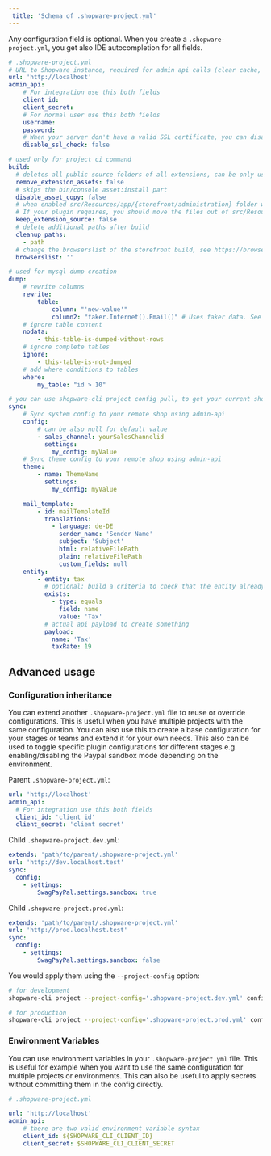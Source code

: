 ```yaml
---
 title: 'Schema of .shopware-project.yml' 
---
```


Any configuration field is optional. When you create a `.shopware-project.yml`, you get also IDE autocompletion for all fields.


```yaml
# .shopware-project.yml
# URL to Shopware instance, required for admin api calls (clear cache, sync stuff)
url: 'http://localhost'
admin_api:
    # For integration use this both fields
    client_id:
    client_secret:
    # For normal user use this both fields
    username:
    password:
    # When your server don't have a valid SSL certificate, you can disable the SSL check
    disable_ssl_check: false

# used only for project ci command
build:
  # deletes all public source folders of all extensions, can be only used when /bundles is served from local and not external CDN
  remove_extension_assets: false
  # skips the bin/console asset:install part
  disable_asset_copy: false
  # when enabled src/Resources/app/{storefront/administration} folder will be preserved and not deleted.
  # If your plugin requires, you should move the files out of src/Resources which needs to be accessed by php and js
  keep_extension_source: false
  # delete additional paths after build
  cleanup_paths:
    - path
  # change the browserslist of the storefront build, see https://browsersl.ist for the syntax as string (example: defaults, not dead)
  browserslist: ''

# used for mysql dump creation
dump:
    # rewrite columns
    rewrite:
        table:
            column: "'new-value'"
            column2: "faker.Internet().Email()" # Uses faker data. See https://github.com/jaswdr/faker
    # ignore table content
    nodata:
        - this-table-is-dumped-without-rows
    # ignore complete tables
    ignore:
        - this-table-is-not-dumped
    # add where conditions to tables
    where:
        my_table: "id > 10"

# you can use shopware-cli project config pull, to get your current shop state
sync:
    # Sync system config to your remote shop using admin-api
    config:
        # can be also null for default value
        - sales_channel: yourSalesChannelid
          settings:
            my_config: myValue
    # Sync theme config to your remote shop using admin-api
    theme:
        - name: ThemeName
          settings:
            my_config: myValue

    mail_template:
        - id: mailTemplateId
          translations:
            - language: de-DE
              sender_name: 'Sender Name'
              subject: 'Subject'
              html: relativeFilePath
              plain: relativeFilePath
              custom_fields: null
    entity:
        - entity: tax
          # optional: build a criteria to check that the entity already exists. when exists this will be skipped
          exists:
            - type: equals
              field: name
              value: 'Tax'
          # actual api payload to create something
          payload:
            name: 'Tax'
            taxRate: 19
```

## Advanced usage

### Configuration inheritance

You can extend another `.shopware-project.yml` file to reuse or override configurations. This is useful when you have multiple projects with the same configuration. You can also use this to create a base configuration for your stages or teams and extend it for your own needs.
This also can be used to toggle specific plugin configurations for different stages e.g. enabling/disabling the Paypal sandbox mode depending on the environment.

Parent `.shopware-project.yml`:

```yaml
url: 'http://localhost'
admin_api:
  # For integration use this both fields
  client_id: 'client id'
  client_secret: 'client secret'
```

Child `.shopware-project.dev.yml`:

```yaml
extends: 'path/to/parent/.shopware-project.yml'
url: 'http://dev.localhost.test'
sync:
  config:
    - settings:
        SwagPayPal.settings.sandbox: true
```

Child `.shopware-project.prod.yml`:

```yaml
extends: 'path/to/parent/.shopware-project.yml'
url: 'http://prod.localhost.test'
sync:
  config:
    - settings:
        SwagPayPal.settings.sandbox: false
```

You would apply them using the `--project-config` option:

```bash
# for development
shopware-cli project --project-config='.shopware-project.dev.yml' config push

# for production
shopware-cli project --project-config='.shopware-project.prod.yml' config push
```

### Environment Variables

You can use environment variables in your `.shopware-project.yml` file. This is useful for example when you want to use the same configuration for multiple projects or environments. This can also be useful to apply secrets without committing them in the config directly.

```yaml
# .shopware-project.yml

url: 'http://localhost'
admin_api:
    # there are two valid environment variable syntax
    client_id: ${SHOPWARE_CLI_CLIENT_ID}
    client_secret: $SHOPWARE_CLI_CLIENT_SECRET
```